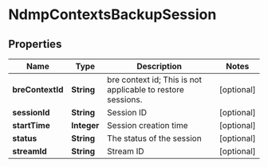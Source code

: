 
# NdmpContextsBackupSession

## Properties
Name | Type | Description | Notes
------------ | ------------- | ------------- | -------------
**breContextId** | **String** | bre context id; This is not applicable to restore sessions. |  [optional]
**sessionId** | **String** | Session ID |  [optional]
**startTime** | **Integer** | Session creation time |  [optional]
**status** | **String** | The status of the session |  [optional]
**streamId** | **String** | Stream ID |  [optional]



